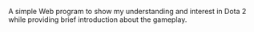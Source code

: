 A simple Web program to show my understanding and interest in Dota 2 while providing brief introduction about the gameplay.
